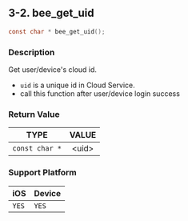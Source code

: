## 3-2. bee_get_uid

```c
const char * bee_get_uid();
```

### Description

Get user/device's cloud id.

* `uid` is a unique id in Cloud Service.
* call this function after user/device login success

### Return Value

| TYPE | VALUE |
| :--: | :--: |
| `const char *` | &lt;uid&gt; |

### Support Platform

| iOS | Device |
| -- | -- |
| `YES` | `YES` |
